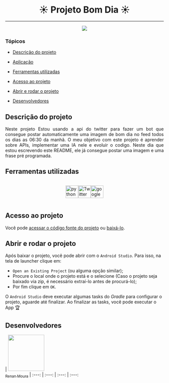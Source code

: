 <h1 align="center"> ☀️ Projeto Bom Dia ☀️ </h1>

<hr>

<p align="center">
   <img src="http://img.shields.io/static/v1?label=STATUS&message=EM%20DESENVOLVIMENTO&color=RED&style=for-the-badge"/>
</p>

### Tópicos 

- [Descrição do projeto](#descrição-do-projeto)

- [Aplicação](#aplicação)

- [Ferramentas utilizadas](#ferramentas-utilizadas)

- [Acesso ao projeto](#acesso-ao-projeto)

- [Abrir e rodar o projeto](#abrir-e-rodar-o-projeto)

- [Desenvolvedores](#desenvolvedores)

## Descrição do projeto 

<p align="justify">
  Neste projeto Estou usando a api do twitter para fazer um bot que consegue postar automaticamente uma imagem de bom dia no feed todos os dias as 06:30 da manhã. O meu objetivo com este projeto é aprender sobre APIs, implementar uma IA nele e evoluir o codigo. Neste dia que estou escrevendo este README, ele já consegue postar uma imagem e uma frase pré programada. 
</p>



###

## Ferramentas utilizadas
<div style="align-items: center;
                display: flex;
                flex-direction: row;
                justify-content: center;">
   <a href="https://www.python.org" target="_blank"> <img src="https://aws1.discourse-cdn.com/business6/uploads/python1/original/1X/fe459ce92996895410438d8efee327d394e419a0.png" alt="python" width="40" height="40"/> </a> 

  <a href="https://developer.twitter.com/en" target="_blank"> <img src="https://cdn-icons-png.flaticon.com/512/733/733579.png" alt="Twitter" width="40" height="40"/> </a> 
  
  <a href="https://cloud.google.com" target="_blank"> <img src="https://lirp.cdn-website.com/aa0ef369/dms3rep/multi/opt/google-cloud-icon-400w.png" alt="google" width="40" height="40"/> </a>
</div>
   
   
###

## Acesso ao projeto

Você pode [acessar o código fonte do projeto](https://github.com/RenanMour4/Projeto-Bom-Dia) ou [baixá-lo](https://github.com/camilafernanda/GlicoCare/archive/refs/heads/main.zip).

## Abrir e rodar o projeto

Após baixar o projeto, você pode abrir com o `Android Studio`. Para isso, na tela de launcher clique em:

- `Open an Existing Project` (ou alguma opção similar);
- Procure o local onde o projeto está e o selecione (Caso o projeto seja baixado via zip, é necessário extraí-lo antes de procurá-lo);
- Por fim clique em `OK`.

O `Android Studio` deve executar algumas tasks do *Gradle* para configurar o projeto, aguarde até finalizar. Ao finalizar as tasks, você pode executar o App 🏆 

## Desenvolvedores

| [<img src="https://avatars.githubusercontent.com/u/64485870?v=4" width=115><br><sub>Renan Moura</sub>](https://github.com/RenanMour4)
| :---: | :---: | :---: | :---: 

